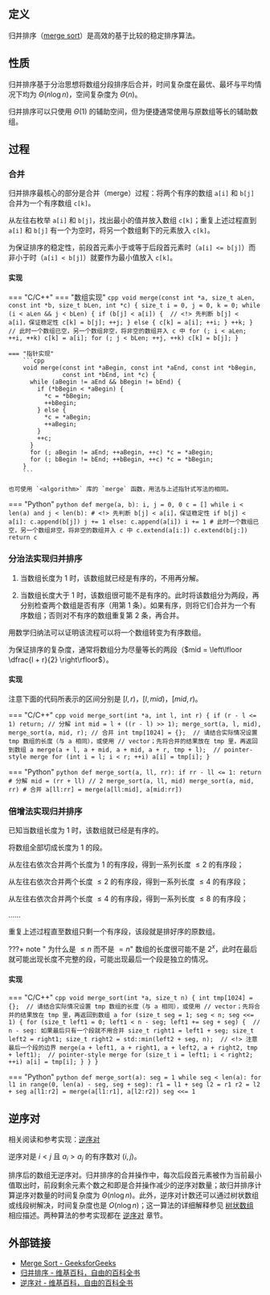 ## 定义

归并排序（[merge sort](https://en.wikipedia.org/wiki/Merge_sort)）是高效的基于比较的稳定排序算法。

## 性质

归并排序基于分治思想将数组分段排序后合并，时间复杂度在最优、最坏与平均情况下均为 $\Theta (n \log n)$，空间复杂度为 $\Theta (n)$。

归并排序可以只使用 $\Theta (1)$ 的辅助空间，但为便捷通常使用与原数组等长的辅助数组。

## 过程

### 合并

归并排序最核心的部分是合并（merge）过程：将两个有序的数组 `a[i]` 和 `b[j]` 合并为一个有序数组 `c[k]`。

从左往右枚举 `a[i]` 和 `b[j]`，找出最小的值并放入数组 `c[k]`；重复上述过程直到 `a[i]` 和 `b[j]` 有一个为空时，将另一个数组剩下的元素放入 `c[k]`。

为保证排序的稳定性，前段首元素小于或等于后段首元素时（`a[i] <= b[j]`）而非小于时（`a[i] < b[j]`）就要作为最小值放入 `c[k]`。

#### 实现

=== "C/C++"
    === "数组实现"
        ```cpp
        void merge(const int *a, size_t aLen, const int *b, size_t bLen, int *c) {
          size_t i = 0, j = 0, k = 0;
          while (i < aLen && j < bLen) {
            if (b[j] < a[i]) {  // <!> 先判断 b[j] < a[i]，保证稳定性
              c[k] = b[j];
              ++j;
            } else {
              c[k] = a[i];
              ++i;
            }
            ++k;
          }
          // 此时一个数组已空，另一个数组非空，将非空的数组并入 c 中
          for (; i < aLen; ++i, ++k) c[k] = a[i];
          for (; j < bLen; ++j, ++k) c[k] = b[j];
        }
        ```
    
    === "指针实现"
        ```cpp
        void merge(const int *aBegin, const int *aEnd, const int *bBegin,
                   const int *bEnd, int *c) {
          while (aBegin != aEnd && bBegin != bEnd) {
            if (*bBegin < *aBegin) {
              *c = *bBegin;
              ++bBegin;
            } else {
              *c = *aBegin;
              ++aBegin;
            }
            ++c;
          }
          for (; aBegin != aEnd; ++aBegin, ++c) *c = *aBegin;
          for (; bBegin != bEnd; ++bBegin, ++c) *c = *bBegin;
        }
        ```
    
    也可使用 `<algorithm>` 库的 `merge` 函数，用法与上述指针式写法的相同。

=== "Python"
    ```python
    def merge(a, b):
        i, j = 0, 0
        c = []
        while i < len(a) and j < len(b):
            # <!> 先判断 b[j] < a[i]，保证稳定性
            if b[j] < a[i]:
                c.append(b[j])
                j += 1
            else:
                c.append(a[i])
                i += 1
        # 此时一个数组已空，另一个数组非空，将非空的数组并入 c 中
        c.extend(a[i:])
        c.extend(b[j:])
        return c
    ```

### 分治法实现归并排序

1.  当数组长度为 $1$ 时，该数组就已经是有序的，不用再分解。

2.  当数组长度大于 $1$ 时，该数组很可能不是有序的。此时将该数组分为两段，再分别检查两个数组是否有序（用第 1 条）。如果有序，则将它们合并为一个有序数组；否则对不有序的数组重复第 2 条，再合并。

用数学归纳法可以证明该流程可以将一个数组转变为有序数组。

为保证排序的复杂度，通常将数组分为尽量等长的两段（$mid = \left\lfloor \dfrac{l + r}{2} \right\rfloor$）。

#### 实现

注意下面的代码所表示的区间分别是 $[l, r)$，$[l, mid)$，$[mid, r)$。

=== "C/C++"
    ```cpp
    void merge_sort(int *a, int l, int r) {
      if (r - l <= 1) return;
      // 分解
      int mid = l + ((r - l) >> 1);
      merge_sort(a, l, mid), merge_sort(a, mid, r);
      // 合并
      int tmp[1024] = {};  // 请结合实际情况设置 tmp 数组的长度（与 a 相同），或使用
                           // vector；先将合并的结果放在 tmp 里，再返回到数组 a
      merge(a + l, a + mid, a + mid, a + r, tmp + l);  // pointer-style merge
      for (int i = l; i < r; ++i) a[i] = tmp[i];
    }
    ```

=== "Python"
    ```python
    def merge_sort(a, ll, rr):
        if rr - ll <= 1:
            return
        # 分解
        mid = (rr + ll) // 2
        merge_sort(a, ll, mid)
        merge_sort(a, mid, rr)
        # 合并
        a[ll:rr] = merge(a[ll:mid], a[mid:rr])
    ```

### 倍增法实现归并排序

已知当数组长度为 $1$ 时，该数组就已经是有序的。

将数组全部切成长度为 $1$ 的段。

从左往右依次合并两个长度为 $1$ 的有序段，得到一系列长度 $\le 2$ 的有序段；

从左往右依次合并两个长度 $\le 2$ 的有序段，得到一系列长度 $\le 4$ 的有序段；

从左往右依次合并两个长度 $\le 4$ 的有序段，得到一系列长度 $\le 8$ 的有序段；

……

重复上述过程直至数组只剩一个有序段，该段就是排好序的原数组。

???+ note " 为什么是 $\le n$ 而不是 $= n$"
    数组的长度很可能不是 $2^x$，此时在最后就可能出现长度不完整的段，可能出现最后一个段是独立的情况。

#### 实现

=== "C/C++"
    ```cpp
    void merge_sort(int *a, size_t n) {
      int tmp[1024] = {};  // 请结合实际情况设置 tmp 数组的长度（与 a 相同），或使用
                           // vector；先将合并的结果放在 tmp 里，再返回到数组 a
      for (size_t seg = 1; seg < n; seg <<= 1) {
        for (size_t left1 = 0; left1 < n - seg;
             left1 += seg + seg) {  // n - seg: 如果最后只有一个段就不用合并
          size_t right1 = left1 + seg;
          size_t left2 = right1;
          size_t right2 = std::min(left2 + seg, n);  // <!> 注意最后一个段的边界
          merge(a + left1, a + right1, a + left2, a + right2,
                tmp + left1);  // pointer-style merge
          for (size_t i = left1; i < right2; ++i) a[i] = tmp[i];
        }
      }
    }
    ```

=== "Python"
    ```python
    def merge_sort(a):
        seg = 1
        while seg < len(a):
            for l1 in range(0, len(a) - seg, seg + seg):
                r1 = l1 + seg
                l2 = r1
                r2 = l2 + seg
                a[l1:r2] = merge(a[l1:r1], a[l2:r2])
        seg <<= 1
    ```

## 逆序对

相关阅读和参考实现：[逆序对](../math/permutation.md#逆序数)

逆序对是 $i < j$ 且 $a_i > a_j$ 的有序数对 $(i, j)$。

排序后的数组无逆序对。归并排序的合并操作中，每次后段首元素被作为当前最小值取出时，前段剩余元素个数之和即是合并操作减少的逆序对数量；故归并排序计算逆序对数量的时间复杂度为 $\Theta (n \log n)$。此外，逆序对计数还可以通过树状数组或线段树解决，时间复杂度也是 $O(n \log n)$；这一算法的详细解释参见 [树状数组](../ds/fenwick.md#全局逆序对全局二维偏序) 相应描述。两种算法的参考实现都在 [逆序对](../math/permutation.md#逆序数) 章节。

## 外部链接

-   [Merge Sort - GeeksforGeeks](https://www.geeksforgeeks.org/merge-sort/)
-   [归并排序 - 维基百科，自由的百科全书](https://zh.wikipedia.org/wiki/%E5%BD%92%E5%B9%B6%E6%8E%92%E5%BA%8F)
-   [逆序对 - 维基百科，自由的百科全书](https://zh.wikipedia.org/wiki/%E9%80%86%E5%BA%8F%E5%AF%B9)
